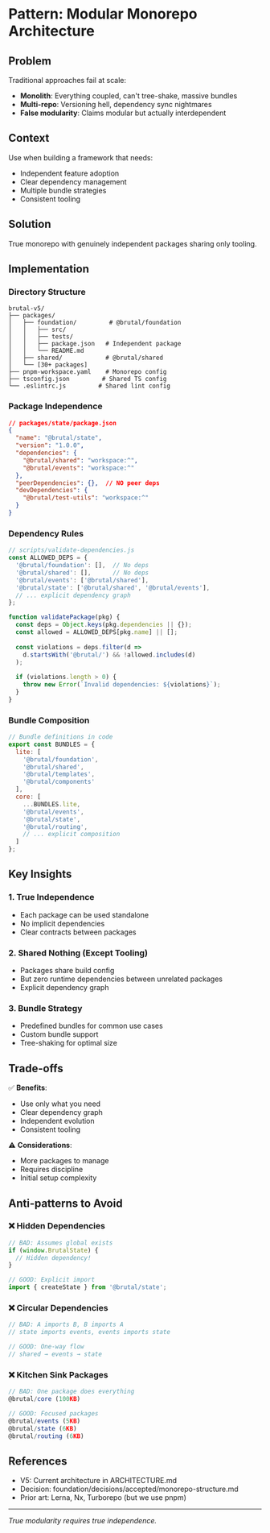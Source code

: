# Pattern: Modular Monorepo Architecture

## Problem
Traditional approaches fail at scale:
- **Monolith**: Everything coupled, can't tree-shake, massive bundles
- **Multi-repo**: Versioning hell, dependency sync nightmares
- **False modularity**: Claims modular but actually interdependent

## Context
Use when building a framework that needs:
- Independent feature adoption
- Clear dependency management
- Multiple bundle strategies
- Consistent tooling

## Solution
True monorepo with genuinely independent packages sharing only tooling.

## Implementation

### Directory Structure
```
brutal-v5/
├── packages/
│   ├── foundation/         # @brutal/foundation
│   │   ├── src/
│   │   ├── tests/
│   │   ├── package.json   # Independent package
│   │   └── README.md
│   ├── shared/            # @brutal/shared
│   └── [30+ packages]
├── pnpm-workspace.yaml    # Monorepo config
├── tsconfig.json         # Shared TS config
└── .eslintrc.js         # Shared lint config
```

### Package Independence
```json
// packages/state/package.json
{
  "name": "@brutal/state",
  "version": "1.0.0",
  "dependencies": {
    "@brutal/shared": "workspace:^",
    "@brutal/events": "workspace:^"
  },
  "peerDependencies": {},  // NO peer deps
  "devDependencies": {
    "@brutal/test-utils": "workspace:^"
  }
}
```

### Dependency Rules
```javascript
// scripts/validate-dependencies.js
const ALLOWED_DEPS = {
  '@brutal/foundation': [],  // No deps
  '@brutal/shared': [],      // No deps
  '@brutal/events': ['@brutal/shared'],
  '@brutal/state': ['@brutal/shared', '@brutal/events'],
  // ... explicit dependency graph
};

function validatePackage(pkg) {
  const deps = Object.keys(pkg.dependencies || {});
  const allowed = ALLOWED_DEPS[pkg.name] || [];
  
  const violations = deps.filter(d => 
    d.startsWith('@brutal/') && !allowed.includes(d)
  );
  
  if (violations.length > 0) {
    throw new Error(`Invalid dependencies: ${violations}`);
  }
}
```

### Bundle Composition
```javascript
// Bundle definitions in code
export const BUNDLES = {
  lite: [
    '@brutal/foundation',
    '@brutal/shared',
    '@brutal/templates',
    '@brutal/components'
  ],
  core: [
    ...BUNDLES.lite,
    '@brutal/events',
    '@brutal/state',
    '@brutal/routing',
    // ... explicit composition
  ]
};
```

## Key Insights

### 1. True Independence
- Each package can be used standalone
- No implicit dependencies
- Clear contracts between packages

### 2. Shared Nothing (Except Tooling)
- Packages share build config
- But zero runtime dependencies between unrelated packages
- Explicit dependency graph

### 3. Bundle Strategy
- Predefined bundles for common use cases
- Custom bundle support
- Tree-shaking for optimal size

## Trade-offs

✅ **Benefits**:
- Use only what you need
- Clear dependency graph
- Independent evolution
- Consistent tooling

⚠️ **Considerations**:
- More packages to manage
- Requires discipline
- Initial setup complexity

## Anti-patterns to Avoid

### ❌ Hidden Dependencies
```javascript
// BAD: Assumes global exists
if (window.BrutalState) {
  // Hidden dependency!
}

// GOOD: Explicit import
import { createState } from '@brutal/state';
```

### ❌ Circular Dependencies
```javascript
// BAD: A imports B, B imports A
// state imports events, events imports state

// GOOD: One-way flow
// shared → events → state
```

### ❌ Kitchen Sink Packages
```javascript
// BAD: One package does everything
@brutal/core (100KB)

// GOOD: Focused packages
@brutal/events (5KB)
@brutal/state (6KB)
@brutal/routing (6KB)
```

## References
- V5: Current architecture in ARCHITECTURE.md
- Decision: foundation/decisions/accepted/monorepo-structure.md
- Prior art: Lerna, Nx, Turborepo (but we use pnpm)

---

*True modularity requires true independence.*
